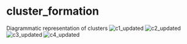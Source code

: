 # cluster_formation
Diagrammatic representation of clusters
![c1_updated](https://user-images.githubusercontent.com/53253468/154000580-4d0c79bc-2cc3-4dbd-9187-c9fbc32e5187.png)
![c2_updated](https://user-images.githubusercontent.com/53253468/154001009-1c0ace10-021f-4332-b24a-a16e8de1939d.png)
![c3_updated](https://user-images.githubusercontent.com/53253468/154001200-dd3e2ca4-04d0-4eee-a170-49d919a4bf72.png)
![c4_updated](https://user-images.githubusercontent.com/53253468/154001395-2669dae5-096e-460c-a6df-a514dd15fc7d.png)

